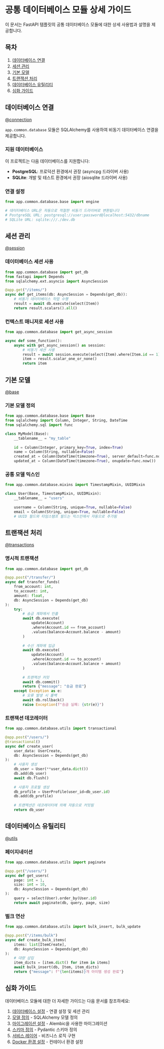 # 공통 데이터베이스 모듈 상세 가이드

이 문서는 FastAPI 템플릿의 공통 데이터베이스 모듈에 대한 상세 사용법과 설명을 제공합니다.

## 목차

1. [데이터베이스 연결](#데이터베이스-연결)
2. [세션 관리](#세션-관리)
3. [기본 모델](#기본-모델)
4. [트랜잭션 처리](#트랜잭션-처리)
5. [데이터베이스 유틸리티](#데이터베이스-유틸리티)
6. [심화 가이드](#심화-가이드)

## 데이터베이스 연결

[@connection](/fastapi_template/app/common/database/connection.py)

`app.common.database` 모듈은 SQLAlchemy를 사용하여 비동기 데이터베이스 연결을 제공합니다.

### 지원 데이터베이스

이 프로젝트는 다음 데이터베이스를 지원합니다:

- **PostgreSQL**: 프로덕션 환경에서 권장 (asyncpg 드라이버 사용)
- **SQLite**: 개발 및 테스트 환경에서 권장 (aiosqlite 드라이버 사용)

### 연결 설정

```python
from app.common.database.base import engine

# 데이터베이스 URL은 자동으로 적절한 비동기 드라이버로 변환됩니다
# PostgreSQL URL: postgresql://user:password@localhost:5432/dbname
# SQLite URL: sqlite:///./dev.db
```

## 세션 관리

[@session](/fastapi_template/app/common/database/session.py)

### 데이터베이스 세션 사용

```python
from app.common.database import get_db
from fastapi import Depends
from sqlalchemy.ext.asyncio import AsyncSession

@app.get("/items/")
async def get_items(db: AsyncSession = Depends(get_db)):
    # 비동기 데이터베이스 작업 수행
    result = await db.execute(select(Item))
    return result.scalars().all()
```

### 컨텍스트 매니저로 세션 사용

```python
from app.common.database import get_async_session

async def some_function():
    async with get_async_session() as session:
        # 비동기 세션 사용
        result = await session.execute(select(Item).where(Item.id == 1))
        item = result.scalar_one_or_none()
        return item
```

## 기본 모델

[@base](/fastapi_template/app/common/database/base.py)

### 기본 모델 정의

```python
from app.common.database.base import Base
from sqlalchemy import Column, Integer, String, DateTime
from sqlalchemy.sql import func

class MyModel(Base):
    __tablename__ = "my_table"
    
    id = Column(Integer, primary_key=True, index=True)
    name = Column(String, nullable=False)
    created_at = Column(DateTime(timezone=True), server_default=func.now())
    updated_at = Column(DateTime(timezone=True), onupdate=func.now())
```

### 공통 모델 믹스인

```python
from app.common.database.mixins import TimestampMixin, UUIDMixin

class User(Base, TimestampMixin, UUIDMixin):
    __tablename__ = "users"
    
    username = Column(String, unique=True, nullable=False)
    email = Column(String, unique=True, nullable=False)
    # UUID 필드와 타임스탬프 필드는 믹스인에서 자동으로 추가됨
```

## 트랜잭션 처리

[@transactions](/fastapi_template/app/common/database/transactions.py)

### 명시적 트랜잭션

```python
from app.common.database import get_db

@app.post("/transfer/")
async def transfer_funds(
    from_account: int,
    to_account: int,
    amount: float,
    db: AsyncSession = Depends(get_db)
):
    try:
        # 송금 계좌에서 인출
        await db.execute(
            update(Account)
            .where(Account.id == from_account)
            .values(balance=Account.balance - amount)
        )
        
        # 수신 계좌에 입금
        await db.execute(
            update(Account)
            .where(Account.id == to_account)
            .values(balance=Account.balance + amount)
        )
        
        # 트랜잭션 커밋
        await db.commit()
        return {"message": "송금 완료"}
    except Exception as e:
        # 오류 발생 시 롤백
        await db.rollback()
        raise Exception(f"송금 실패: {str(e)}")
```

### 트랜잭션 데코레이터

```python
from app.common.database.utils import transactional

@app.post("/users/")
@transactional()
async def create_user(
    user_data: UserCreate,
    db: AsyncSession = Depends(get_db)
):
    # 사용자 생성
    db_user = User(**user_data.dict())
    db.add(db_user)
    await db.flush()
    
    # 사용자 프로필 생성
    db_profile = UserProfile(user_id=db_user.id)
    db.add(db_profile)
    
    # 트랜잭션은 데코레이터에 의해 자동으로 커밋됨
    return db_user
```

## 데이터베이스 유틸리티

[@utils](/fastapi_template/app/common/database/utils.py)

### 페이지네이션

```python
from app.common.database.utils import paginate

@app.get("/users/")
async def get_users(
    page: int = 1,
    size: int = 10,
    db: AsyncSession = Depends(get_db)
):
    query = select(User).order_by(User.id)
    return await paginate(db, query, page, size)
```

### 벌크 연산

```python
from app.common.database.utils import bulk_insert, bulk_update

@app.post("/items/bulk")
async def create_bulk_items(
    items: list[ItemCreate],
    db: AsyncSession = Depends(get_db)
):
    # 대량 삽입
    item_dicts = [item.dict() for item in items]
    await bulk_insert(db, Item, item_dicts)
    return {"message": f"{len(items)}개 아이템 생성 완료"}
```

## 심화 가이드

데이터베이스 모듈에 대한 더 자세한 가이드는 다음 문서를 참조하세요:

1. [데이터베이스 설정](./database/01-db-setup.md) - 연결 설정 및 세션 관리
2. [모델 정의](./database/02-models.md) - SQLAlchemy 모델 정의
3. [마이그레이션 설정](./database/03-migrations.md) - Alembic을 사용한 마이그레이션
4. [스키마 정의](./database/04-schemas.md) - Pydantic 스키마 정의
5. [서비스 레이어](./database/05-services.md) - 비즈니스 로직 구현
6. [Docker 환경 설정](./database/06-docker.md) - 컨테이너 환경 설정
